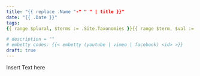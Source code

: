 ```yaml
---
title: "{{ replace .Name "-" " " | title }}"
date: "{{ .Date }}"
tags: 
{{ range $plural, $terms := .Site.Taxonomies }}{{ range $term, $val := $terms }}{{ printf "- \"%s\"\n" $term }}{{ end }}{{ end }}

# description = ""
# embetty codes: {{< embetty (youtube | vimeo | facebook) <id> >}} 
draft: true
---
```


Insert Text here


<!--more-->
